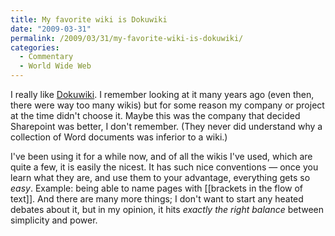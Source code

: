 ```yaml
---
title: My favorite wiki is Dokuwiki
date: "2009-03-31"
permalink: /2009/03/31/my-favorite-wiki-is-dokuwiki/
categories:
  - Commentary
  - World Wide Web
---
```

I really like [Dokuwiki][1]. I remember looking at it many years ago (even then, there were way too many wikis) but for some reason my company or project at the time didn't choose it. Maybe this was the company that decided Sharepoint was better, I don't remember. (They never did understand why a collection of Word documents was inferior to a wiki.)

I've been using it for a while now, and of all the wikis I've used, which are quite a few, it is easily the nicest. It has such nice conventions &#8212; once you learn what they are, and use them to your advantage, everything gets so *easy*. Example: being able to name pages with [[brackets in the flow of text]]. And there are many more things; I don't want to start any heated debates about it, but in my opinion, it hits *exactly the right balance* between simplicity and power.

 [1]: http://wiki.splitbrain.org/wiki:dokuwiki
